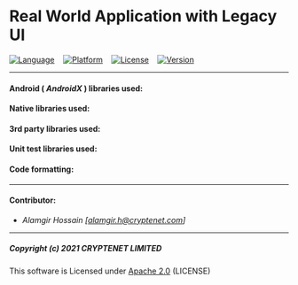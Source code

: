 # Real World Application with Legacy UI

[![Language](https://img.shields.io/badge/language-Kotlin-blue.svg?style=popout&logo=kotlin)](https://www.kotlinlang.org)&nbsp;&nbsp;&nbsp;&nbsp;[![Platform](https://img.shields.io/badge/platform-Android-green.svg?style=popout&logo=android)](https://www.android.com)&nbsp;&nbsp;&nbsp;&nbsp;[![License](https://img.shields.io/badge/license-Apache%202.0-blue.svg?style=popout&logo=apache)](https://gitlab.com/cryptandroid/base-projects/legacy-base/-/blob/main/LICENSE)&nbsp;&nbsp;&nbsp;&nbsp;[![Version](https://img.shields.io/badge/version-0.0.1-brightgreen.svg?style=popout)](https://gitlab.com/cryptandroid/demo-apps/real-world-legacy)

---

#### Android ( ***AndroidX*** ) libraries used:

#### Native libraries used:

#### 3rd party libraries used:

#### Unit test libraries used:

#### Code formatting:

---
#### Contributor:
- *Alamgir Hossain [<alamgir.h@cryptenet.com>]*

---
##### Copyright (c) 2021 CRYPTENET LIMITED

This software is Licensed under [Apache 2.0](https://www.apache.org/licenses/LICENSE-2.0) (LICENSE)
